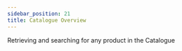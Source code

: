 ```yaml
---
sidebar_position: 21
title: Catalogue Overview
---
```


Retrieving and searching for any product in the Catalogue

